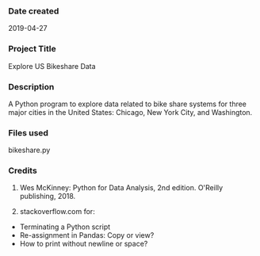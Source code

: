 ### Date created
2019-04-27

### Project Title
Explore US Bikeshare Data

### Description
A Python program to explore data related to bike share systems for three major cities in the United States: Chicago, New York City, and Washington. 

### Files used
bikeshare.py

### Credits
1. Wes McKinney: Python for Data Analysis, 2nd edition.  O'Reilly publishing, 2018.

2. stackoverflow.com for:
  * Terminating a Python script
  * Re-assignment in Pandas: Copy or view?
  * How to print without newline or space?
